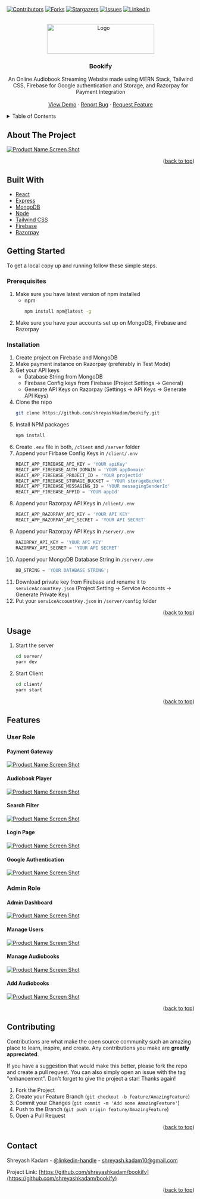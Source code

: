 <!-- Improved compatibility of back to top link: See: https://github.com/othneildrew/Best-README-Template/pull/73 -->
<a name="readme-top"></a>
<!--
*** Thanks for checking out the Best-README-Template. If you have a suggestion
*** that would make this better, please fork the repo and create a pull request
*** or simply open an issue with the tag "enhancement".
*** Don't forget to give the project a star!
*** Thanks again! Now go create something AMAZING! :D
-->



<!-- PROJECT SHIELDS -->
<!--
*** I'm using markdown "reference style" links for readability.
*** Reference links are enclosed in brackets [ ] instead of parentheses ( ).
*** See the bottom of this document for the declaration of the reference variables
*** for contributors-url, forks-url, etc. This is an optional, concise syntax you may use.
*** https://www.markdownguide.org/basic-syntax/#reference-style-links
-->
[![Contributors][contributors-shield]][contributors-url]
[![Forks][forks-shield]][forks-url]
[![Stargazers][stars-shield]][stars-url]
[![Issues][issues-shield]][issues-url]
[![LinkedIn][linkedin-shield]][linkedin-url]



<!-- PROJECT LOGO -->
<br />
<div align="center">
  <a href="https://github.com/shreyashkadam/bookify">
    <img src="readme-images/logo.png" alt="Logo" width="288" height="80">
  </a>

<h3 align="center">Bookify</h3>

  <p align="center">
    An Online Audiobook Streaming Website made using MERN Stack, Tailwind CSS, Firebase for Google authentication and Storage, and Razorpay for Payment Integration
    <br />
    <br />
    <a href="https://shreyash-bookify.netlify.app">View Demo</a>
    ·
    <a href="https://github.com/shreyashkadam/bookify/issues">Report Bug</a>
    ·
    <a href="https://github.com/shreyashkadam/bookify/issues">Request Feature</a>
  </p>
</div>



<!-- TABLE OF CONTENTS -->
<details>
  <summary>Table of Contents</summary>
  <ol>
    <li>
      <a href="#about-the-project">About The Project</a>
      <ul>
        <li><a href="#built-with">Built With</a></li>
      </ul>
    </li>
    <li>
      <a href="#getting-started">Getting Started</a>
      <ul>
        <li><a href="#prerequisites">Prerequisites</a></li>
        <li><a href="#installation">Installation</a></li>
      </ul>
    </li>
    <li><a href="#usage">Usage</a></li>
    <li>
      <a href="#features">Features</a>
      <ul>
        <li><a href="#user-role">User Role</a></li>
        <li><a href="#admin-role">Admin Role</a></li>
      </ul>
    </li>
    <li><a href="#contributing">Contributing</a></li>
    <li><a href="#contact">Contact</a></li>
  </ol>
</details>



<!-- ABOUT THE PROJECT -->
## About The Project

[![Product Name Screen Shot][product-screenshot]](https://example.com)

<p align="right">(<a href="#readme-top">back to top</a>)</p>


## Built With
<ul>
  <li><a href="https://reactjs.org/">React</a></li>
  <li><a href="https://expressjs.com/">Express</a></li>
  <li><a href="https://www.mongodb.com/">MongoDB</a></li>
  <li><a href="https://nodejs.org/en/">Node</a></li>
  <li><a href="https://tailwindcss.com/">Tailwind CSS</a></li>
  <li><a href="https://firebase.google.com/">Firebase</a></li>
  <li><a href="https://razorpay.com/">Razorpay</a></li>
</ul>



<!-- GETTING STARTED -->
## Getting Started

To get a local copy up and running follow these simple steps.

### Prerequisites

1. Make sure you have latest version of npm installed
   * npm
     ```sh
     npm install npm@latest -g
     ```
2. Make sure you have your accounts set up on MongoDB, Firebase and Razorpay

### Installation

1. Create project on Firebase and MongoDB
2. Make payment instance on Razorpay (preferably in Test Mode)
3. Get your API keys
   * Database String from MongoDB
   * Firebase Config keys from Firebase (Project Settings -> General)
   * Generate API Keys on Razorpay (Settings -> API Keys -> Generate API Keys)
4. Clone the repo
   ```sh
   git clone https://github.com/shreyashkadam/bookify.git
   ```
5. Install NPM packages
   ```sh
   npm install
   ```
6. Create `.env` file in both, `/client` and `/server` folder
7. Append your Firbase Config Keys in `/client/.env`
   ```js
   REACT_APP_FIREBASE_API_KEY = 'YOUR apiKey'
   REACT_APP_FIREBASE_AUTH_DOMAIN = 'YOUR appDomain'
   REACT_APP_FIREBASE_PROJECT_ID = 'YOUR projectId'
   REACT_APP_FIREBASE_STORAGE_BUCKET = 'YOUR storageBucket'
   REACT_APP_FIREBASE_MESSAGING_ID = 'YOUR messagingSenderId'
   REACT_APP_FIREBASE_APPID = 'YOUR appId'
   ```
8. Append your Razorpay API Keys in `/client/.env`
   ```js
   REACT_APP_RAZORPAY_API_KEY = 'YOUR API KEY'
   REACT_APP_RAZORPAY_API_SECRET = 'YOUR API SECRET'
   ```
9. Append your Razorpay API Keys in `/server/.env`
   ```js
   RAZORPAY_API_KEY = 'YOUR API KEY'
   RAZORPAY_API_SECRET = 'YOUR API SECRET'
   ```
10. Append your MongoDB Database String in `/server/.env`
    ```js
    DB_STRING = 'YOUR DATABASE STRING';
    ```
11. Download private key from Firebase and rename it to `serviceAccountKey.json` (Project Setting -> Service Accounts -> Generate Private Key)
12. Put your `serviceAccountKey.json` in `/server/config` folder


<p align="right">(<a href="#readme-top">back to top</a>)</p>



<!-- USAGE EXAMPLES -->
## Usage

1. Start the server 
   ```sh
   cd server/
   yarn dev
   ```
2. Start Client
   ```sh
   cd client/
   yarn start
   ```



<p align="right">(<a href="#readme-top">back to top</a>)</p>


## Features
   ### User Role
   #### Payment Gateway
   [![Product Name Screen Shot][product-screenshot1]](https://example.com)
   #### Audiobook Player
   [![Product Name Screen Shot][product-screenshot2]](https://example.com)
   #### Search Filter
   [![Product Name Screen Shot][product-screenshot3]](https://example.com)
   #### Login Page
   [![Product Name Screen Shot][product-screenshot4]](https://example.com)
   #### Google Authentication
   [![Product Name Screen Shot][product-screenshot5]](https://example.com)
    <br />
   ### Admin Role
   #### Admin Dashboard
   [![Product Name Screen Shot][product-screenshot6]](https://example.com)
   #### Manage Users
   [![Product Name Screen Shot][product-screenshot7]](https://example.com)
   #### Manage Audiobooks
   [![Product Name Screen Shot][product-screenshot8]](https://example.com)
   #### Add Audiobooks
   [![Product Name Screen Shot][product-screenshot9]](https://example.com)



<p align="right">(<a href="#readme-top">back to top</a>)</p>



<!-- CONTRIBUTING -->
## Contributing

Contributions are what make the open source community such an amazing place to learn, inspire, and create. Any contributions you make are **greatly appreciated**.

If you have a suggestion that would make this better, please fork the repo and create a pull request. You can also simply open an issue with the tag "enhancement".
Don't forget to give the project a star! Thanks again!

1. Fork the Project
2. Create your Feature Branch (`git checkout -b feature/AmazingFeature`)
3. Commit your Changes (`git commit -m 'Add some AmazingFeature'`)
4. Push to the Branch (`git push origin feature/AmazingFeature`)
5. Open a Pull Request

<p align="right">(<a href="#readme-top">back to top</a>)</p>



<!-- CONTACT -->
## Contact

Shreyash Kadam - [@linkedin-handle](https://linkedin.com/in/shreyash-kadam) - shreyash.kadam10@gmail.com

Project Link: [https://github.com/shreyashkadam/bookify](https://github.com/shreyashkadam/bookify)

<p align="right">(<a href="#readme-top">back to top</a>)</p>



<!-- MARKDOWN LINKS & IMAGES -->
<!-- https://www.markdownguide.org/basic-syntax/#reference-style-links -->
[contributors-shield]: https://img.shields.io/github/contributors/shreyashkadam/bookify.svg?style=for-the-badge
[contributors-url]: https://github.com/shreyashkadam/bookify/graphs/contributors
[forks-shield]: https://img.shields.io/github/forks/shreyashkadam/bookify.svg?style=for-the-badge
[forks-url]: https://github.com/shreyashkadam/bookify/network/members
[stars-shield]: https://img.shields.io/github/stars/shreyashkadam/bookify.svg?style=for-the-badge
[stars-url]: https://github.com/shreyashkadam/bookify/stargazers
[issues-shield]: https://img.shields.io/github/issues/shreyashkadam/bookify.svg?style=for-the-badge
[issues-url]: https://github.com/shreyashkadam/bookify/issues
[license-shield]: https://img.shields.io/github/license/shreyashkadam/bookify.svg?style=for-the-badge
[license-url]: https://github.com/shreyashkadam/bookify/blob/master/LICENSE.txt
[linkedin-shield]: https://img.shields.io/badge/-LinkedIn-black.svg?style=for-the-badge&logo=linkedin&colorB=555
[linkedin-url]: https://linkedin.com/in/shreyash-kadam
[product-screenshot]: readme-images/screenshot.png
[product-screenshot1]: readme-images/screenshot1.png
[product-screenshot2]: readme-images/screenshot2.png
[product-screenshot3]: readme-images/screenshot3.png
[product-screenshot4]: readme-images/screenshot4.png
[product-screenshot5]: readme-images/screenshot5.png
[product-screenshot6]: readme-images/screenshot6.png
[product-screenshot7]: readme-images/screenshot7.png
[product-screenshot8]: readme-images/screenshot8.png
[product-screenshot9]: readme-images/screenshot9.png


